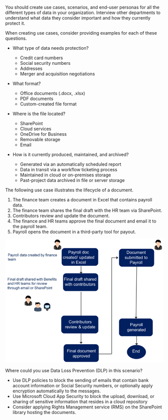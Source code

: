 You should create use cases, scenarios, and end-user personas for all the different types of data in your organization. Interview other departments to understand what data they consider important and how they currently protect it.

When creating use cases, consider providing examples for each of these questions.

- What type of data needs protection?
  - Credit card numbers
  - Social security numbers
  - Addresses
  - Merger and acquisition negotiations

- What format?
  - Office documents (.docx, .xlsx)
  - PDF documents
  - Custom-created file format

- Where is the file located?
  - SharePoint
  - Cloud services
  - OneDrive for Business
  - Removable storage
  - Email

- How is it currently produced, maintained, and archived?
  - Generated via an automatically scheduled report
  - Data in transit via a workflow ticketing process
  - Maintained in cloud or on-premises storage
  - Past-project data archived in file or server storage

The following use case illustrates the lifecycle of a document.

1. The finance team creates a document in Excel that contains payroll data.
1. The finance team shares the final draft with the HR team via SharePoint.
1. Contributors review and update the document.
1. The finance and HR teams approve the final document and email it to the payroll team.
1. Payroll opens the document in a third-party tool for payout.

![Flowchart that illustrates the workflow of a document with sensitive information](../media/sensitive-data-workflow.png)

Where could you use Data Loss Prevention (DLP) in this scenario?

- Use DLP policies to block the sending of emails that contain bank account information or Social Security numbers, or optionally apply encryption automatically to the messages.
- Use Microsoft Cloud App Security to block the upload, download, or sharing of sensitive information that resides in a cloud repository
- Consider applying Rights Management service (RMS) on the SharePoint library hosting the documents.
